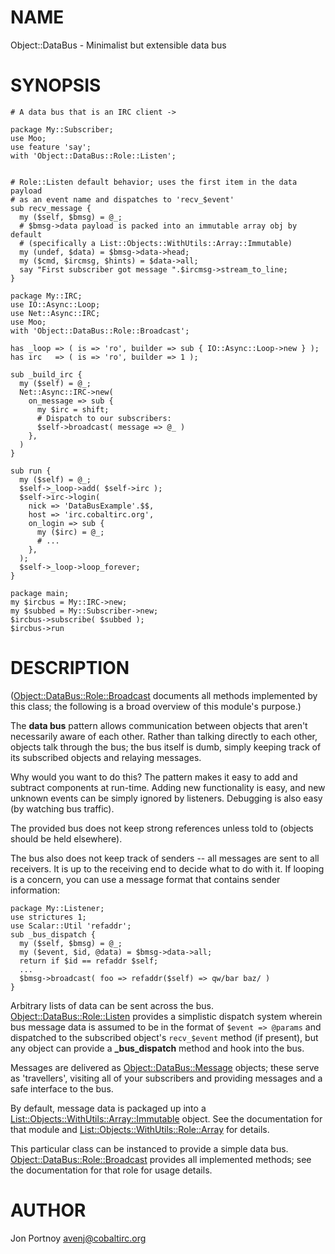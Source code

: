 # NAME

Object::DataBus - Minimalist but extensible data bus

# SYNOPSIS

    # A data bus that is an IRC client ->

    package My::Subscriber;
    use Moo;
    use feature 'say';
    with 'Object::DataBus::Role::Listen';
    

    # Role::Listen default behavior; uses the first item in the data payload
    # as an event name and dispatches to 'recv_$event'
    sub recv_message {
      my ($self, $bmsg) = @_;
      # $bmsg->data payload is packed into an immutable array obj by default
      # (specifically a List::Objects::WithUtils::Array::Immutable)
      my (undef, $data) = $bmsg->data->head;
      my ($cmd, $ircmsg, $hints) = $data->all;
      say "First subscriber got message ".$ircmsg->stream_to_line;
    }

    package My::IRC;
    use IO::Async::Loop; 
    use Net::Async::IRC;
    use Moo;
    with 'Object::DataBus::Role::Broadcast';

    has _loop => ( is => 'ro', builder => sub { IO::Async::Loop->new } );
    has irc   => ( is => 'ro', builder => 1 );

    sub _build_irc {
      my ($self) = @_;
      Net::Async::IRC->new(
        on_message => sub {
          my $irc = shift;
          # Dispatch to our subscribers:
          $self->broadcast( message => @_ )
        },
      )
    }

    sub run {
      my ($self) = @_;
      $self->_loop->add( $self->irc );
      $self->irc->login(
        nick => 'DataBusExample'.$$,
        host => 'irc.cobaltirc.org',
        on_login => sub {
          my ($irc) = @_;
          # ...
        },
      );
      $self->_loop->loop_forever;
    }

    package main;
    my $ircbus = My::IRC->new;
    my $subbed = My::Subscriber->new;
    $ircbus->subscribe( $subbed );
    $ircbus->run

# DESCRIPTION

([Object::DataBus::Role::Broadcast](http://search.cpan.org/perldoc?Object::DataBus::Role::Broadcast) documents all methods implemented by this
class; the following is a broad overview of this module's purpose.)

The __data bus__ pattern allows communication between objects that aren't
necessarily aware of each other. Rather than talking directly to each other,
objects talk through the bus; the bus itself is dumb, simply keeping track of
its subscribed objects and relaying messages.

Why would you want to do this? The pattern makes it easy to add and subtract
components at run-time. Adding new functionality is easy, and new unknown events
can be simply ignored by listeners. Debugging is also easy (by watching bus
traffic).

The provided bus does not keep strong references unless told to (objects
should be held elsewhere).

The bus also does not keep track of senders -- all messages are sent to all
receivers. It is up to the receiving end to decide what to do with it.
If looping is a concern, you can use a message format that
contains sender information:

    package My::Listener;
    use strictures 1;
    use Scalar::Util 'refaddr';
    sub _bus_dispatch {
      my ($self, $bmsg) = @_;
      my ($event, $id, @data) = $bmsg->data->all;
      return if $id == refaddr $self;
      ...
      $bmsg->broadcast( foo => refaddr($self) => qw/bar baz/ )
    }

Arbitrary lists of data can be sent across the bus.
[Object::DataBus::Role::Listen](http://search.cpan.org/perldoc?Object::DataBus::Role::Listen) provides a simplistic dispatch system wherein
bus message data is assumed to be in the format of `$event => @params`
and dispatched to the subscribed object's `recv_$event` method (if present),
but any object can provide a __\_bus\_dispatch__ method and hook into the bus.

Messages are delivered as [Object::DataBus::Message](http://search.cpan.org/perldoc?Object::DataBus::Message) objects; these serve as
'travellers', visiting all of your subscribers and providing messages and a
safe interface to the bus.

By default, message data is packaged up into a
[List::Objects::WithUtils::Array::Immutable](http://search.cpan.org/perldoc?List::Objects::WithUtils::Array::Immutable) object.
See the documentation for that module and
[List::Objects::WithUtils::Role::Array](http://search.cpan.org/perldoc?List::Objects::WithUtils::Role::Array) for details.

This particular class can be instanced to provide a simple data bus.
[Object::DataBus::Role::Broadcast](http://search.cpan.org/perldoc?Object::DataBus::Role::Broadcast) provides all implemented methods; see the
documentation for that role for usage details.

# AUTHOR

Jon Portnoy <avenj@cobaltirc.org>
